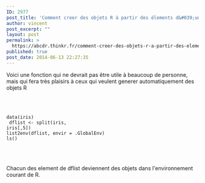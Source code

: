 ```yaml
---
ID: 2977
post_title: 'Comment creer des objets R à partir des élements d&#039;une liste ? list2env'
author: vincent
post_excerpt: ""
layout: post
permalink: >
  https://abcdr.thinkr.fr/comment-creer-des-objets-r-a-partir-des-elements-dune-liste-list2env/
published: true
post_date: 2014-06-13 22:27:35
---
```

Voici une fonction qui ne devrait pas être utile à beaucoup de personne, mais qui fera très plaisirs à ceux qui veulent generer automatiquement des objets R <br /><br /><br /> <pre><code><br />data(iris)<br /> dflist &lt;- split(iris, iris[,5])<br />list2env(dflist, envir = .GlobalEnv)<br />ls() <br /></code></pre> <br /><br />Chacun des element de dflist deviennent des objets dans l'environnement courant de R.